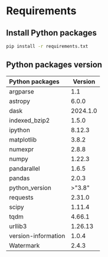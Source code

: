 # Requirements

## Install Python packages

```bash
pip install -r requirements.txt
```

## Python packages version

| Python packages     | Version  |
| :------------------ | -------- |
| argparse            | 1.1      |
| astropy             | 6.0.0    |
| dask                | 2024.1.0 |
| indexed_bzip2       | 1.5.0    |
| ipython             | 8.12.3   |
| matplotlib          | 3.8.2    |
| numexpr             | 2.8.8    |
| numpy               | 1.22.3   |
| pandarallel         | 1.6.5    |
| pandas              | 2.0.3    |
| python_version      | >"3.8"   |
| requests            | 2.31.0   |
| scipy               | 1.11.4   |
| tqdm                | 4.66.1   |
| urllib3             | 1.26.13  |
| version-information | 1.0.4    |
| Watermark           | 2.4.3    |
